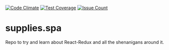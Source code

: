 [![Code Climate](https://lima.codeclimate.com/github/fgoncalves/supplies.spa/badges/gpa.svg)](https://lima.codeclimate.com/github/fgoncalves/supplies.spa) [![Test Coverage](https://lima.codeclimate.com/github/fgoncalves/supplies.spa/badges/coverage.svg)](https://lima.codeclimate.com/github/fgoncalves/supplies.spa/coverage) [![Issue Count](https://lima.codeclimate.com/github/fgoncalves/supplies.spa/badges/issue_count.svg)](https://lima.codeclimate.com/github/fgoncalves/supplies.spa)

# supplies.spa

Repo to try and learn about React-Redux and all the shenanigans around it.
